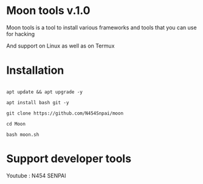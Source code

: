 #  Moon tools v.1.0

Moon tools is a tool to install various frameworks and tools that you can use for hacking

And support on Linux as well as on Termux

# Installation

```

apt update && apt upgrade -y

apt install bash git -y

git clone https://github.com/N454Snpai/moon

cd Moon

bash moon.sh

```

# Support developer tools

Youtube : N454 SENPAI
